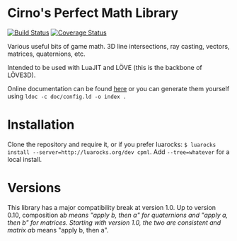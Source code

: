 Cirno's Perfect Math Library
====

[![Build Status](https://travis-ci.org/excessive/cpml.svg?branch=master)](https://travis-ci.org/excessive/cpml)
[![Coverage Status](https://coveralls.io/repos/github/excessive/cpml/badge.svg?branch=master)](https://coveralls.io/github/excessive/cpml?branch=master)

Various useful bits of game math. 3D line intersections, ray casting, vectors, matrices, quaternions, etc.

Intended to be used with LuaJIT and LÖVE (this is the backbone of LÖVE3D).

Online documentation can be found [here](http://excessive.github.io/cpml/) or you can generate them yourself using `ldoc -c doc/config.ld -o index .`

# Installation
Clone the repository and require it, or if you prefer luarocks: `$ luarocks install --server=http://luarocks.org/dev cpml`. Add `--tree=whatever` for a local install.

# Versions

This library has a major compatibility break at version 1.0. Up to version 0.10, composition a*b means "apply b, then a" for quaternions and "apply a, then b" for matrices. Starting with version 1.0, the two are consistent and matrix a*b means "apply b, then a".
